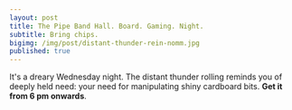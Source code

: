 ```yaml
---
layout: post
title: The Pipe Band Hall. Board. Gaming. Night.
subtitle: Bring chips.
bigimg: /img/post/distant-thunder-rein-nomm.jpg
published: true
---
```

It's a dreary Wednesday night. The distant thunder rolling reminds you of deeply held need: your need for manipulating shiny cardboard bits. __Get it from 6 pm onwards__.
